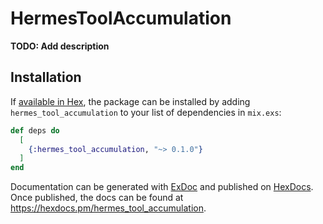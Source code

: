 # HermesToolAccumulation

**TODO: Add description**

## Installation

If [available in Hex](https://hex.pm/docs/publish), the package can be installed
by adding `hermes_tool_accumulation` to your list of dependencies in `mix.exs`:

```elixir
def deps do
  [
    {:hermes_tool_accumulation, "~> 0.1.0"}
  ]
end
```

Documentation can be generated with [ExDoc](https://github.com/elixir-lang/ex_doc)
and published on [HexDocs](https://hexdocs.pm). Once published, the docs can
be found at <https://hexdocs.pm/hermes_tool_accumulation>.


